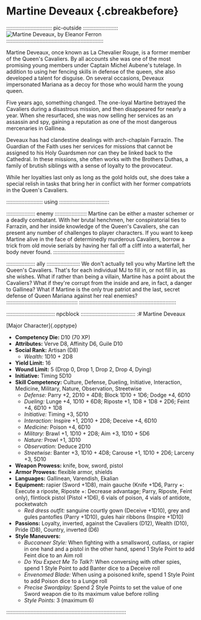 # Martine Deveaux {.cbreakbefore}

:::::::::::::::::::::::::::::: pic-outside :::::::::::::::::::::::
![Martine Deveaux, by Eleanor Ferron](assets/Portraits/Medium/martine-deveaux.jpg "Martind Deveaux, by Eleanor Ferron")
::::::::::::::::::::::::::::::::::::::::::::::::::::::::::::::::

Martine Deveaux, once known as La Chevalier Rouge, is a former member of the Queen's Cavaliers. By all
accounts she was one of the most promising young members under
Captain Michel Aubene's tutelage. In addition to using her fencing
skills in defense of the queen, she also developed a talent for 
disguise. On several occasions, Deveaux impersonated Mariana as a
decoy for those who would harm the young queen.

Five years ago, something changed. The one-loyal Martine betrayed the
Cavaliers during a disastrous mission, and then disappeared for nearly
a year. When she resurfaced, she was now selling her services as an
assassin and spy, gaining a reputation as one of the most dangerous mercenaries
in Gallinea.

Deveaux has had clandestine dealings with arch-chaplain Farrazin.
The Guardian of the Faith uses her services for missions that cannot
be assigned to his Holy Guardsmen nor can they be linked back to the Cathedral.
In these missions, she often works with the Brothers Duthas, a family of brutish
siblings with a sense of loyalty to the provocateur.

While her loyalties last only as long as the gold holds out, she does take a
special relish in tasks that bring her in conflict with her former compatriots
in the Queen's Cavaliers.

:::::::::::::::::::::::: using :::::::::::::::::::::::::::::::::

::::::::::::::::::: enemy :::::::::::::::::::::
Martine can be either a master schemer or a deadly combatant. With her brutal
henchmen, her conspiratorial ties to Farrazin, and her inside knowledge
of the Queen's Cavaliers, she can present any number of challenges to
player characters. If you want to keep Martine alive in the face of
determinedly murderous Cavaliers, borrow a trick from old movie serials
by having her fall off a cliff into a waterfall, her body never found.
:::::::::::::::::::::::::::::::::::::::::::::::

::::::::::::::::::: ally ::::::::::::::::::::::
We don't actually tell you why Martine left the Queen's Cavaliers.
That's for each individual MJ to fill in, or not fill in, as she
wishes. What if rather than being a villain, Martine has a point
about the Cavaliers? What if they're corrupt from the inside and
are, in fact, a danger to Gallinea? What if Martine is the only true
patriot and the last, secret defense of Queen Mariana against her real
enemies?
:::::::::::::::::::::::::::::::::::::::::::::::
::::::::::::::::::::::::::::::::::::::::::::::::::::::::::::::::

:::::::::::::::::::::::::::::::: npcblock ::::::::::::::::::::::::::::::::::::
:# Martine Deveaux

[Major Character]{.opptype}

- **Competency Die:** D10 (70 XP)
- **Attributes:** Verve D8, Affinity D6, Guile D10
- **Social Rank:** Artisan (D8)
  - *Wealth:* 1D10 + 2D8
- **Yield Limit:** 16
- **Wound Limit:** 5 (Drop 0, Drop 1, Drop 2, Drop 4, Dying)
- **Initiative:** Timing 5D10
- **Skill Competency:** Culture, Defense, Dueling, Initiative, Interaction, Medicine,
                        Military, Nature, Observation, Streetwise
  - *Defense:*        Parry +2, 2D10 + 4D8; Block 1D10 + 1D6; Dodge +4, 6D10
  - *Dueling:*        Lunge +4, 1D10 + 6D8; Riposte +1, 1D8 + 1D8 + 2D6; Feint +4, 6D10 + 1D8
  - *Initiative:*     Timing +3, 5D10
  - *Interaction:*    Inspire +1, 2D10 + 2D8; Deceive +4, 6D10
  - *Medicine:*       Poison +4, 6D10
  - *Military:*       Brawl +1, 1D10 + 2D8; Aim +3, 1D10 + 5D6
  - *Nature:*         Prowl +1, 3D10
  - *Observation:*    Deduce 2D10
  - *Streetwise:*     Banter +3, 1D10 + 4D8; Carouse +1, 1D10 + 2D6; Larceny +3, 5D10
- **Weapon Prowess:** knife, bow, sword, pistol
- **Armor Prowess:** flexible armor, shields
- **Languages:** Gallinean, Varendish, Ekalian
- **Equipment:** rapier (Sword +1D8), main gauche (Knife +1D6, Parry +: Execute a riposte, Riposte +: Decrease advantage; Parry, Riposte, Feint only), flintlock pistol (Pistol +1D6), 6 vials of poison, 4 vials of antidote, pocketwatch
  - *Red dress outfit:* sanguine courtly gown (Deceive +1D10), grey and gules pantofles (Parry +1D10), gules hair ribbons (Inspire +1D10)
- **Passions:** 
    Loyalty, inverted, against the Cavaliers    (D12),
    Wealth                 (D10), 
    Pride                   (D8), 
    Country, inverted       (D6)
- **Style Maneuvers:**
  - *Buccaneer Style:* When fighting with a smallsword, cutlass, or rapier in one hand and a pistol in the other hand, spend 1 Style Point to add Feint dice to an Aim roll
  - *Do You Expect Me To Talk?:* When conversing with other spies, spend 1 Style Point to add Banter dice to a Deceive roll
  - *Envenomed Blade:* When using a poisoned knife, spend 1 Style Point to add Poison dice to a Lunge roll
  - *Precise Swordplay:* Spend 2 Style Points to set the value of one Sword weapon die to its maximum value before rolling
  - *Style Points:* 3 (maximum 6)

:::::::::::::::::::::::::::::::::::::::::::::::::::::::::::::::::::::::::::::::

